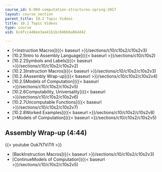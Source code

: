 ```yaml
---
course_id: 6-004-computation-structures-spring-2017
layout: course_section
parent_title: 10.2 Topic Videos
title: 10.2 Topic Videos
type: course
uid: bc4fcc448ee3ae41b1bc846b6a864d42

---
```


*   [<Instruction Macros]({{< baseurl >}}/sections/c10/c10s2/c10s2v3)
*   [10.2.1Intro to Assembly Language]({{< baseurl >}}/sections/c10/c10s2)
*   [10.2.2Symbols and Labels]({{< baseurl >}}/sections/c10/c10s2/c10s2v2)
*   [10.2.3Instruction Macros]({{< baseurl >}}/sections/c10/c10s2/c10s2v3)
*   [10.2.4Assembly Wrap-up]({{< baseurl >}}/sections/c10/c10s2/c10s2v4)
*   [10.2.5Models of Computation]({{< baseurl >}}/sections/c10/c10s2/c10s2v5)
*   [10.2.6Computability, Universality]({{< baseurl >}}/sections/c10/c10s2/c10s2v6)
*   [10.2.7Uncomputable Functions]({{< baseurl >}}/sections/c10/c10s2/c10s2v7)
*   [10.2.8Worked Examples]({{< baseurl >}}/sections/c10/c10s2/c10s2v8)
*   [\>Models of Computation]({{< baseurl >}}/sections/c10/c10s2/c10s2v5)

Assembly Wrap-up (4:44)
-----------------------

{{< youtube Ouk7t7ViTfI >}}

*   [BackInstruction Macros]({{< baseurl >}}/sections/c10/c10s2/c10s2v3)
*   [ContinueModels of Computation]({{< baseurl >}}/sections/c10/c10s2/c10s2v5)